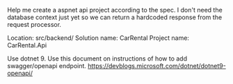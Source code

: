 Help me create a aspnet api project according to the spec. I don't need the database context just yet so we can return a hardcoded response from the request processor.

Location: src/backend/
Solution name: CarRental
Project name: CarRental.Api

Use dotnet 9. Use this document on instructions of how to add swagger/openapi endpoint. https://devblogs.microsoft.com/dotnet/dotnet9-openapi/
